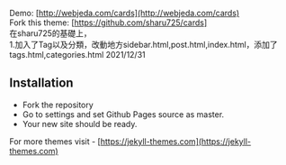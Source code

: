 Demo: [http://webjeda.com/cards](http://webjeda.com/cards)  
Fork this theme: [https://github.com/sharu725/cards]  
在sharu725的基礎上，  
1.加入了Tag以及分類，改動地方sidebar.html,post.html,index.html，添加了tags.html,categories.html 2021/12/31  
## Installation
* Fork the repository
* Go to settings and set Github Pages source as master.
* Your new site should be ready.

For more themes visit - [https://jekyll-themes.com](https://jekyll-themes.com)
